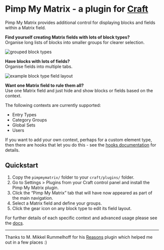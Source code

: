 # Pimp My Matrix - a plugin for [Craft](http://buildwithcraft.com)

Pimp My Matrix provides additional control for displaying blocks and fields within a Matrix field.


**Find yourself creating Matrix fields with lots of block types?**  
Organise long lists of blocks into smaller groups for clearer selection.

![grouped block types](http://s3-eu-west-1.amazonaws.com/supercoolplugins/Pimp-My-Matrix/groups-ui.jpg)


**Have blocks with lots of fields?**  
Organise fields into multiple tabs.

![example block type field layout](http://s3-eu-west-1.amazonaws.com/supercoolplugins/Pimp-My-Matrix/field-layouts.jpg)


**Want one Matrix field to rule them all?**  
Use one Matrix field and just hide and show blocks or fields based on the context.

The following contexts are currently supported:

- Entry Types
- Category Groups
- Global Sets
- Users

If you want to add your own context, perhaps for a custom element type, then there are hooks that let you do this - see the [hooks documentation](http://plugins.supercooldesign.co.uk/plugin/pimp-my-matrix/docs/hooks) for details.


## Quickstart

1. Copy the `pimpmymatrix/` folder to your `craft/plugins/` folder.
2. Go to Settings > Plugins from your Craft control panel and install the Pimp My Matrix plugin.
3. Click the “Pimp My Matrix” tab that will have now appeared as part of the main navigation.
4. Select a Matrix field and define your groups.
5. Click the gear icon on any block type to edit its field layout.

For further details of each specific context and advanced usage please see the [docs](http://plugins.supercooldesign.co.uk/plugin/pimp-my-matrix/docs).

---

Thanks to M. Mikkel Rummelhoff for his [Reasons](https://github.com/mmikkel/Reasons-Craft/) plugin which helped me out in a few places :)

